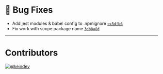 # :bug: Bug Fixes

- Add jest modules & babel config to .npmignore [`ec5dfb6`](https://github.com/keindev/standard-shared-config/commit/ec5dfb687412344c8221a150423a90c2b4ba6662)
- Fix work with scope package name [`3db8a8d`](https://github.com/keindev/standard-shared-config/commit/3db8a8d08f17b88d861db43e80f7b05372e5d222)

---

# Contributors

[![@keindev](https://avatars.githubusercontent.com/u/4527292?v=4&s=40)](https://github.com/keindev)
